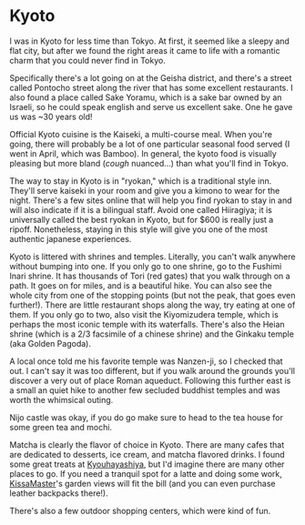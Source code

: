 # Kyoto

I was in Kyoto for less time than Tokyo.  At first, it seemed like a sleepy and flat city, but after we found the right areas it came to life with a romantic charm that you could never find in Tokyo.

Specifically there's a lot going on at the Geisha district, and there's a street called Pontocho street along the river that has some excellent restaurants.  I also found a place called Sake Yoramu, which is a sake bar owned by an Israeli, so he could speak english and serve us excellent sake.  One he gave us was ~30 years old!

Official Kyoto cuisine is the Kaiseki, a multi-course meal.  When you're going, there will probably be a lot of one particular seasonal food served (I went in April, which was Bamboo).  In general, the kyoto food is visually pleasing but more bland (*cough* nuanced...) than what you'll find in Tokyo.

The way to stay in Kyoto is in "ryokan," which is a traditional style inn.  They'll serve kaiseki in your room and give you a kimono to wear for the night.  There's a few sites online that will help you find ryokan to stay in and will also indicate if it is a bilingual staff.  Avoid one called Hiiragiya; it is universally called the best ryokan in Kyoto, but for $600 is really just a ripoff.  Nonetheless, staying in this style will give you one of the most authentic japanese experiences.

Kyoto is littered with shrines and temples.  Literally, you can't walk anywhere without bumping into one.  If you only go to one shrine, go to the Fushimi Inari shrine.  It has thousands of Tori (red gates) that you walk through on a path.  It goes on for miles, and is a beautiful hike.  You can also see the whole city from one of the stopping points (but not the peak, that goes even further!).  There are little restaurant shops along the way, try eating at one of them.  If you only go to two, also visit the Kiyomizudera temple, which is perhaps the most iconic temple with its waterfalls.  There's also the Heian shrine (which is a 2/3 facsimile of a chinese shrine) and the Ginkaku temple (aka Golden Pagoda).

A local once told me his favorite temple was Nanzen-ji, so I checked that out.  I can't say it was too different, but if you walk around the grounds you'll discover a very out of place Roman aqueduct. Following this further east is a small an quiet hike to another few secluded buddhist temples and was worth the whimsical outing.

Nijo castle was okay, if you do go make sure to head to the tea house for some green tea and mochi.

Matcha is clearly the flavor of choice in Kyoto.  There are many cafes that are dedicated to desserts, ice cream, and matcha flavored drinks.  I found some great treats at [Kyouhayashiya](https://www.yelp.com/biz/京はやしや-京都市), but I'd imagine there are many other places to go.  If you need a tranquil spot for a latte and doing some work, [KissaMaster](https://www.yelp.com/biz/キッサマスター-中京区)'s garden views will fit the bill (and you can even purchase leather backpacks there!).

There's also a few outdoor shopping centers, which were kind of fun.